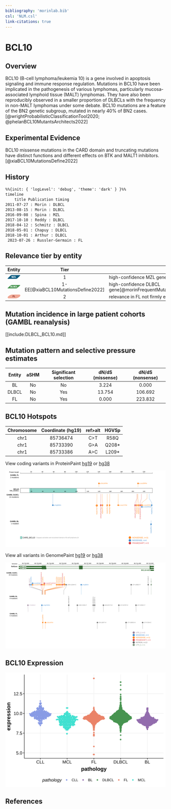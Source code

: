 ```yaml
---
bibliography: 'morinlab.bib'
csl: 'NLM.csl'
link-citations: true
---
```


# BCL10

## Overview
BCL10 (B-cell lymphoma/leukemia 10) is a gene involved in apoptosis signaling and immune response regulation. 
Mutations in BCL10 have been implicated in the pathogenesis of various lymphomas, particularly mucosa-associated lymphoid tissue (MALT) lymphomas. 
They have also been reproducibly observed in a smaller proportion of DLBCLs with the frequency in non-MALT lymphomas under some debate. 
BCL10 mutations are a feature of the BN2 genetic subgroup, mutated in nearly 40% of BN2 cases.[@wrightProbabilisticClassificationTool2020; @phelanBCL10MutantsArchitects2022]

## Experimental Evidence

BCL10 missense mutations in the CARD domain and truncating mutations have distinct functions and different effects on BTK and MALT1 inhibitors. [@xiaBCL10MutationsDefine2022]

## History

```mermaid
%%{init: { 'logLevel': 'debug', 'theme': 'dark' } }%%
timeline
    title Publication timing
2011-07-27 : Morin : DLBCL
2013-08-15 : Morin : DLBCL
2016-09-08 : Spina : MZL
2017-10-10 : Reddy : DLBCL
2018-04-12 : Schmitz : DLBCL
2018-05-01 : Chapuy : DLBCL
2018-10-01 : Arthur : DLBCL
 2023-07-26 : Russler-Germain : FL
```

## Relevance tier by entity

|Entity|Tier|Description                           |
|:------:|:----:|--------------------------------------|
|![MZL](images/icons/MZL_tier1.png)|1|high-confidence MZL gene[@spinaGeneticsNodalMarginal2016]|
|![DLBCL](images/icons/DLBCL_tier1.png)  |1-EE[@xiaBCL10MutationsDefine2022]   |high-confidence DLBCL gene[@morinFrequentMutationHistonemodifying2011;@morinMutationalStructuralAnalysis2013]            |
|![FL](images/icons/FL_tier2.png)     |2   |relevance in FL not firmly established[@russler-germainMutationsAssociatedProgression2023]|

## Mutation incidence in large patient cohorts (GAMBL reanalysis)

[[include:DLBCL_BCL10.md]]

## Mutation pattern and selective pressure estimates

|Entity|aSHM|Significant selection|dN/dS (missense)|dN/dS (nonsense)|
|:------:|:----:|:---------------------:|:----------------:|:----------------:|
|BL    |No  |No                   | 3.224          |  0.000         |
|DLBCL |No  |Yes                  |13.754          |106.692         |
|FL    |No  |Yes                  | 0.000          |223.832         |


## BCL10 Hotspots

| Chromosome |Coordinate (hg19) | ref>alt | HGVSp | 
 | :---:| :---: | :--: | :---: |
| chr1 | 85736474 | C>T | R58Q |
| chr1 | 85733390 | G>A | Q208* |
| chr1 | 85733386 | A>C | L209* |

View coding variants in ProteinPaint [hg19](https://morinlab.github.io/LLMPP/GAMBL/BCL10_protein.html)  or [hg38](https://morinlab.github.io/LLMPP/GAMBL/BCL10_protein_hg38.html)

![](images/proteinpaint/BCL10_NM_003921.svg)

View all variants in GenomePaint [hg19](https://morinlab.github.io/LLMPP/GAMBL/BCL10.html)  or [hg38](https://morinlab.github.io/LLMPP/GAMBL/BCL10_hg38.html)

![](images/proteinpaint/BCL10.svg)

## BCL10 Expression

![](images/gene_expression/BCL10_by_pathology.svg)

## References

<!-- ORIGIN: morinFrequentMutationHistonemodifying2011 -->
<!-- FL: russler-germainMutationsAssociatedProgression2023b -->
<!-- MZL: spinaGeneticsNodalMarginal2016b -->
<!-- DLBCL: morinFrequentMutationHistonemodifying2011 -->
